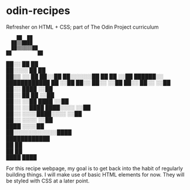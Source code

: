 # odin-recipes
Refresher on HTML + CSS; part of The Odin Project curriculum

        ██  ██                                  
      ██▒▒████                                  
      ██▒▒▒▒▒▒██                                
    ██          ██                              
  ██░░  ██        ██                            
██░░░░            ██                        ██  
  ██▒▒      ░░      ██                    ██░░██
    ██░░░░░░██        ██                ██  ░░██
      ██████░░          ████████████  ██    ░░██
        ██░░                        ██░░    ░░██
        ██░░                      ██░░    ░░██  
          ██░░                      ████  ░░██  
          ██░░    ██                  ██  ░░██  
            ██░░  ░░██            ████  ░░██    
            ██░░    ░░████    ████░░░░  ░░██    
            ██░░      ░░░░████░░░░      ░░██    
              ██░░        ░░░░        ░░██      
                ████              ░░░░██        
                    ██░░░░░░░░░░░░████          
                      ████████████              
                          ██    ██              
                          ██    ██              
                        ████  ████              


For this recipe webpage, my goal is to get back into the habit of regularly building things. I will make use of basic HTML elements for now. They will be styled with CSS at a later point.